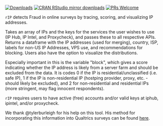 <!-- [![CRAN_Status_Badge](https://www.r-pkg.org/badges/version/rIP)](http://cran.r-project.org/package=rIP) -->
[![Downloads](http://cranlogs.r-pkg.org/badges/grand-total/rIP)](http://cranlogs.r-pkg.org/)
[![CRAN RStudio mirror downloads](http://cranlogs.r-pkg.org/badges/rIP)](http://www.r-pkg.org/pkg/rIP)
[![PRs Welcome](https://img.shields.io/badge/PRs-welcome-brightgreen.svg?style=plastic)](https://github.com/MAHDLab/rIP/pulls)
<!-- [![GitHub license](https://img.shields.io/github/license/MAHDLab/rIP.svg?style=plastic)](https://github.com/MAHDLab/rIP/blob/master/LICENSE) -->

`rIP` detects Fraud in online surveys by tracing, scoring, and visualizing IP addresses. 

Takes an array of IPs and the keys for the services the user wishes to use (IP Hub, IP Intel, and Proxycheck), and passes these to all respective APIs. Returns a dataframe with the IP addresses (used for merging), country, ISP, labels for non-US IP Addresses, VPS use, and recommendations for blocking. Users also have the option to visualize the distributions.

Especially important in this is the variable "block", which gives a score indicating whether the IP address is likely from a server farm and should be excluded from the data. It is codes 0 if the IP is residential/unclassified (i.e. safe IP), 1 if the IP is non-residential IP (hostping provider, proxy, etc. - should likely be excluded), and 2 for non-residential and residential IPs (more stringent, may flag innocent respondents).

`rIP` requires users to have active (free) accounts and/or valid keys at iphub, ipintel, and/or proxycheck.

We thank @tylerburleigh for his help on this tool. His method for incorporating this information into Qualtrics surveys can be found [here](https://twitter.com/tylerburleigh/status/1042528912511848448?s=19).
